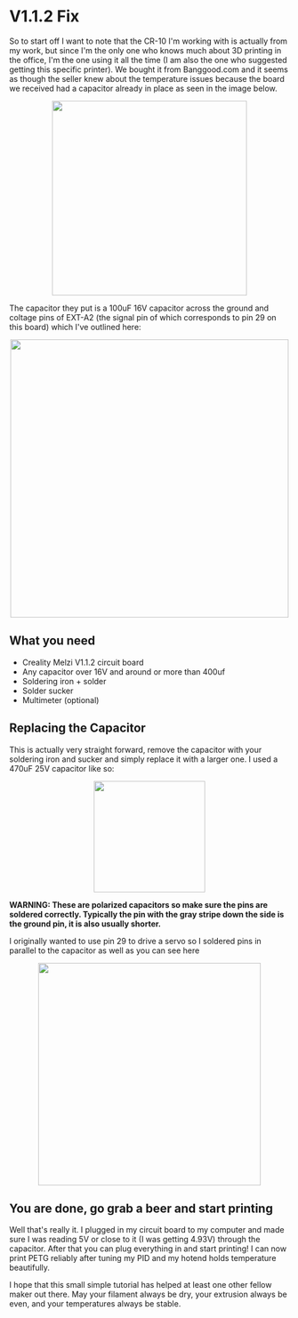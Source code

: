 # V1.1.2 Fix

So to start off I want to note that the CR-10 I'm working with is actually from my work, but since I'm the only one who knows much about 3D printing in the office, I'm the one using it all the time (I am also the one who suggested getting this specific printer). We bought it from Banggood.com and it seems as though the seller knew about the temperature issues because the board we received had a capacitor already in place as seen in the image below.

<p align="center">
<img src="https://github.com/tylerkalinowicz/Melzi-1.1.2-2.0-Temperature-Fluctuation-Fix/blob/master/V1.1.2%20Fix/images/1.1.2%20Original%20Capacitor.jpg" width="350">
</p>

The capacitor they put is a 100uF 16V capacitor across the ground and coltage pins of EXT-A2 (the signal pin of which corresponds to pin 29 on this board) which I've outlined here:

<p align="center">
<img src="https://github.com/tylerkalinowicz/Melzi-1.1.2-2.0-Temperature-Fluctuation-Fix/blob/master/V1.1.2%20Fix/images/1.1.2%20EXT-A2%20Pins.jpg" width="500">
</p>

## What you need

- Creality Melzi V1.1.2 circuit board
- Any capacitor over 16V and around or more than 400uf
- Soldering iron + solder
- Solder sucker
- Multimeter (optional)

## Replacing the Capacitor

This is actually very straight forward, remove the capacitor with your soldering iron and sucker and simply replace it with a larger one. I used a 470uF 25V capacitor like so:

<p align="center">
<img src="http://www.ashopbd.com/wp-content/uploads/2016/04/470uf_25v.jpg" width="200">
</p>

**WARNING: These are polarized capacitors so make sure the pins are soldered correctly. Typically the pin with the gray stripe down the side is the ground pin, it is also usually shorter.**

I originally wanted to use pin 29 to drive a servo so I soldered pins in parallel to the capacitor as well as you can see here

<p align="center">
<img src="https://github.com/tylerkalinowicz/Melzi-1.1.2-2.0-Temperature-Fluctuation-Fix/blob/master/Upgraded%20capacitor.jpg" width="400">
</p>

## You are done, go grab a beer and start printing

Well that's really it. I plugged in my circuit board to my computer and made sure I was reading 5V or close to it (I was getting 4.93V) through the capacitor. After that you can plug everything in and start printing! I can now print PETG reliably after tuning my PID and my hotend holds temperature beautifully. 

I hope that this small simple tutorial has helped at least one other fellow maker out there. May your filament always be dry, your extrusion always be even, and your temperatures always be stable.
